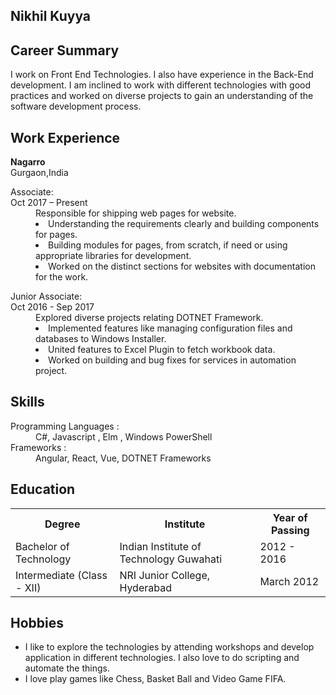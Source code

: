 ## Nikhil Kuyya

## Career Summary

I work on Front End Technologies. I also have experience in the Back-End development. I am inclined to work with different technologies with good practices and worked on diverse projects to gain an understanding of the software development process.

## Work Experience

<div><span><b>Nagarro</b><br>
          Gurgaon,India</span>

  <dl>
      <dt>Associate: <br>
      Oct 2017 – Present </dt>
      <dd>
      Responsible for shipping web pages for website.
      <li> Understanding the requirements clearly and building components for pages.</li>
      <li> Building modules for pages, from scratch, if need or using appropriate libraries for development.</li>
      <li> Worked on the distinct sections for websites with documentation for the work.</li>
      </dd>
  </dl>
  <dl>
      <dt>Junior Associate: <br>
      Oct 2016 - Sep 2017</dt>
      <dd>
     Explored diverse projects relating DOTNET Framework.
<li> Implemented features like managing configuration files and databases to Windows Installer.</li>
<li> United features to Excel Plugin to fetch workbook data.</li>
<li> Worked on building and bug fixes for services in automation project.</li>
    </dd>
  </dl>
</div>

## Skills

  <dl>
  <dt> Programming Languages :</dt> <dd> C#, Javascript , Elm , Windows PowerShell</dd>
   <dt> Frameworks         : </dt> <dd> Angular, React, Vue, DOTNET Frameworks</dd>
  </dl>
   
## Education
<table>
  <tr>
    <th>Degree</th>
    <th>Institute</th>
    <th>Year of Passing</th>
  </tr>
  <tr>
    <td>Bachelor of Technology</td>
    <td>Indian Institute of Technology Guwahati</td>
    <td>2012 - 2016</td>
  </tr>
  <tr>
    <td>Intermediate (Class - XII)</td>
    <td>NRI Junior College, Hyderabad</td>
    <td>March 2012</td>
  </tr>
</table>

## Hobbies

- I like to explore the technologies by attending workshops and develop application in different technologies. I also love to do scripting and automate the things.
- I love play games like Chess, Basket Ball and Video Game FIFA.
